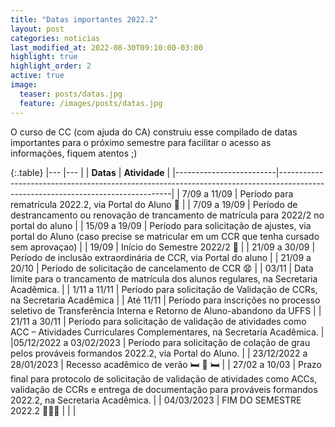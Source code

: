 ```yaml
---
title: "Datas importantes 2022.2"
layout: post
categories: noticias
last_modified_at: 2022-08-30T09:10:00-03:00
highlight: true
highlight_order: 2
active: true
image:
  teaser: posts/datas.jpg
  feature: /images/posts/datas.jpg
---
```


O curso de CC (com ajuda do CA) construiu esse compilado de datas importantes para o próximo semestre para facilitar o acesso as informações, fiquem atentos ;) 


{:.table}
|--- |--- |
| **Datas**   | **Atividade**                                                                                                                   |
|-------------------------|---------------------------------------------------------------------------------------------------------------------------------|
| 7/09 a 11/09            | Período para rematrícula 2022.2, via Portal do Aluno 👯                                                                          |
| 7/09 a 19/09            | Período de destrancamento ou renovação de trancamento de matrícula para 2022/2 no portal do aluno                               |
| 15/09 a 19/09           | Período para solicitação de ajustes, via portal do Aluno  (caso precise se matricular em um CCR que tenha cursado sem aprovaçao)                                                                    |
| 19/09                   | Início do Semestre 2022/2 🏹  |
| 21/09 a 30/09           | Período de inclusão extraordinária de CCR, via Portal do aluno                                                                  |
| 21/09 a 20/10           | Período de solicitação de cancelamento de CCR   😧                                                                                |
| 03/11                   | Data limite para o trancamento de matrícula dos alunos regulares, na Secretaria Acadêmica.                                      |
| 1/11 a 11/11            | Período para solicitação de Validação de CCRs, na Secretaria Acadêmica                                                          |
| Até 11/11               | Período para inscrições no processo seletivo de Transferência Interna e Retorno de Aluno-abandono da UFFS                       |
| 21/11 a 30/11           | Período para solicitação de validação de atividades como ACC – Atividades Curriculares Complementares, na Secretaria Acadêmica. |
|05/12/2022 a 03/02/2023  | Período para solicitação de colação de grau pelos prováveis formandos 2022.2, via Portal do Aluno. |
| 23/12/2022 a 28/01/2023 | Recesso acadêmico de verão    🛏️ 📘   🛏️                                                                                         |
| 27/02 a 10/03           | Prazo final para protocolo de solicitação de validação de atividades como ACCs, validação de CCRs e entrega de documentação para prováveis formandos 2022.2, na Secretaria Acadêmica. |
| 04/03/2023                   | FIM DO SEMESTRE  2022.2  🥇🥇🥇                                                                   |
|                           |
